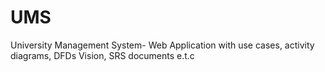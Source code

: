 # UMS
University Management System- Web Application with use cases, activity diagrams, DFDs Vision, SRS documents e.t.c
